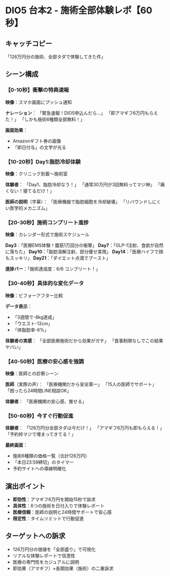 # DIO5 台本2 - 施術全部体験レポ【60秒】

## キャッチコピー
「126万円分の施術、全部タダで体験してきた件」

## シーン構成

### 【0-10秒】衝撃の特典速報
**映像**：スマホ画面にプッシュ通知

**ナレーション**：
「緊急速報！DIO5申込んだら...」
「即アマギフ6万円もらえた！」
「しかも施術6種類全部無料！」

**画面効果**：
- Amazonギフト券の画像
- 「即日付与」の文字が光る

### 【10-20秒】Day1:脂肪冷却体験
**映像**：クリニック到着〜施術室

**体験者**：
「Day1、脂肪冷却なう！」
「通常30万円が3回無料ってマジ神」
「痛くない！寝てるだけ！」

**医師の説明**（字幕）：
「医療機器で脂肪細胞を冷却破壊」
「リバウンドしにくい医学的メカニズム」

### 【20-30秒】施術コンプリート進捗
**映像**：カレンダー形式で施術スケジュール

**Day3**：「医療EMS体験！腹筋1万回分の衝撃」
**Day7**：「GLP-1注射、食欲が自然に落ちた」
**Day10**：「脂肪溶解注射、部分痩せ実現」
**Day14**：「医療ハイフで顔もスッキリ」
**Day21**：「ダイエット点滴でブースト」

**進捗バー**：「施術達成度：6/6 コンプリート！」

### 【30-40秒】具体的な変化データ
**映像**：ビフォーアフター比較

**データ表示**：
- 「3週間で-8kg達成」
- 「ウエスト-12cm」
- 「体脂肪率-6%」

**体験者の実感**：
「全部医療施術だから効果がガチ」
「食事制限なしでこの結果ヤバい」

### 【40-50秒】医療の安心感を強調
**映像**：医師との診察シーン

**医師**（実際の声）：
「医療機関だから安全第一」
「15人の医師でサポート」
「困ったら24時間LINE相談OK」

**体験者**：
「医療機関の安心感、推せる」

### 【50-60秒】今すぐ行動促進
**体験者**：
「126万円分全部タダは今だけ！」
「アマギフ6万円も即もらえる！」
「予約枠マジで埋まってきてる！」

**最終画面**：
- 施術6種類の価格一覧（合計126万円）
- 「本日23:59締切」のタイマー
- 予約サイトへの導線明確化

## 演出ポイント
- **即効性**：アマギフ6万円を開始15秒で訴求
- **具体性**：6つの施術を日付入りで体験レポート
- **医療信頼**：医師の説明と24時間サポートで安心感
- **限定性**：タイムリミットで行動促進

## ターゲットへの訴求
- 126万円分の価値を「全部盛り」で可視化
- リアルな体験レポートで信憑性
- 医療の専門性をカジュアルに説明
- 即効果（アマギフ）×長期効果（施術）の二重訴求